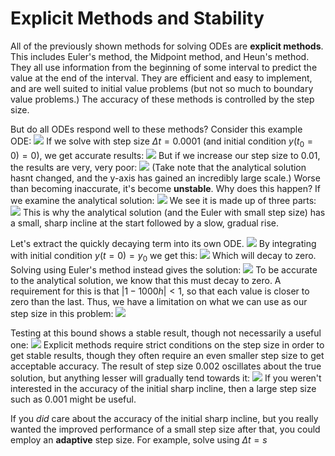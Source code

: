 # Explicit Methods and Stability
All of the previously shown methods for solving ODEs are **explicit methods**. This includes Euler's method, the Midpoint method, and Heun's method.
They all use information from the beginning of some interval to predict the value at the end of the interval. They are efficient and easy to implement, and are well suited to initial value problems (but not so much to boundary value problems.) The accuracy of these methods is controlled by the step size.

But do all ODEs respond well to these methods?
Consider this example ODE:
![](Pasted%20image%2020240321124450.png)
If we solve with step size $\Delta t=0.0001$ (and initial condition $y(t_0 = 0) = 0$), we get accurate results:
![](Pasted%20image%2020240321124528.png)
But if we increase our step size to 0.01, the results are very, very poor:
![](Pasted%20image%2020240321124742.png)
(Take note that the analytical solution hasnt changed, and the y-axis has gained an incredibly large scale.)
Worse than becoming inaccurate, it's become **unstable**.
Why does this happen? If we examine the analytical solution:
![](Pasted%20image%2020240321124944.png)
We see it is made up of three parts:
![](Pasted%20image%2020240321124956.png)
This is why the analytical solution (and the Euler with small step size) has a small, sharp incline at the start followed by a slow, gradual rise.

Let's extract the quickly decaying term into its own ODE.
![](Pasted%20image%2020240321130155.png)
By integrating with initial condition $y(t=0)=y_0$ we get this:
![](Pasted%20image%2020240321130314.png)
Which will decay to zero.
Solving using Euler's method instead gives the solution:
![](Pasted%20image%2020240321130553.png)
To be accurate to the analytical solution, we know that this must decay to zero. A requirement for this is that $|1 - 1000h| < 1$, so that each value is closer to zero than the last. Thus, we have a limitation on what we can use as our step size in this problem:
![](Pasted%20image%2020240321130837.png)

Testing at this bound shows a stable result, though not necessarily a useful one:
![](Pasted%20image%2020240321130950.png)
Explicit methods require strict conditions on the step size in order to get stable results, though they often require an even smaller step size to get acceptable accuracy.
The result of step size 0.002 oscillates about the true solution, but anything lesser will gradually tend towards it:
![](Pasted%20image%2020240321131218.png)
If you weren't interested in the accuracy of the initial sharp incline, then a large step size such as 0.001 might be useful.

If you *did* care about the accuracy of the initial sharp incline, but you really wanted the improved performance of a small step size after that, you could employ an **adaptive** step size. For example, solve using $\Delta t=s$
